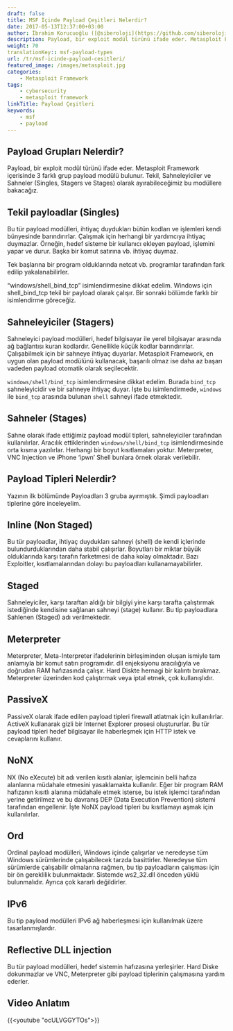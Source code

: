 ```yaml
---
draft: false
title: MSF İçinde Payload Çeşitleri Nelerdir?
date: 2017-05-13T12:37:00+03:00
author: İbrahim Korucuoğlu ([@siberoloji](https://github.com/siberoloji))
description: Payload, bir exploit modül türünü ifade eder. Metasploit Framework içerisinde 3 farklı grup payload modülü bulunur.
weight: 70
translationKey:: msf-payload-types
url: /tr/msf-icinde-payload-cesitleri/
featured_image: /images/metasploit.jpg
categories:
    - Metasploit Framework
tags:
    - cybersecurity
    - metasploit framework
linkTitle: Payload Çeşitleri
keywords:
    - msf
    - payload
---
```



## Payload Grupları Nelerdir?

Payload, bir exploit modül türünü ifade eder. Metasploit Framework içerisinde 3 farklı grup payload modülü bulunur. Tekil, Sahneleyiciler ve Sahneler (Singles, Stagers ve Stages) olarak ayırabileceğimiz bu modüllere bakacağız.

## Tekil payloadlar (Singles)

Bu tür payload modülleri, ihtiyaç duydukları bütün kodları ve işlemleri kendi bünyesinde barındırırlar. Çalışmak için herhangi bir yardımcıya ihtiyaç duymazlar. Örneğin, hedef sisteme bir kullanıcı ekleyen payload, işlemini yapar ve durur. Başka bir komut satırına vb. ihtiyaç duymaz.

Tek başlarına bir program olduklarında netcat vb. programlar tarafından fark edilip yakalanabilirler.

“windows/shell_bind_tcp” isimlendirmesine dikkat edelim. Windows için shell_bind_tcp tekil bir payload olarak çalışır. Bir sonraki bölümde farklı bir isimlendirme göreceğiz.

## Sahneleyiciler (Stagers)

Sahneleyici payload modülleri, hedef bilgisayar ile yerel bilgisayar arasında ağ bağlantısı kuran kodlardır. Genellikle küçük kodlar barındırırlar. Çalışabilmek için bir sahneye ihtiyaç duyarlar. Metasploit Framework, en uygun olan payload modülünü kullanacak, başarılı olmaz ise daha az başarı vadeden payload otomatik olarak seçilecektir.

`windows/shell/bind_tcp` isimlendirmesine dikkat edelim. Burada `bind_tcp` sahneleyicidir ve bir sahneye ihtiyaç duyar. İşte bu isimlendirmede, `windows` ile `bind_tcp` arasında bulunan `shell` sahneyi ifade etmektedir.

## Sahneler (Stages)

Sahne olarak ifade ettiğimiz payload modül tipleri, sahneleyiciler tarafından kullanılırlar. Aracılık ettiklerinden `windows/shell/bind_tcp` isimlendirmesinde orta kısma yazılırlar. Herhangi bir boyut kısıtlamaları yoktur. Meterpreter, VNC Injection ve iPhone ‘ipwn’ Shell bunlara örnek olarak verilebilir.

## Payload Tipleri Nelerdir?

Yazının ilk bölümünde Payloadları 3 gruba ayırmıştık. Şimdi payloadları tiplerine göre inceleyelim.

## Inline (Non Staged)

Bu tür payloadlar, ihtiyaç duydukları sahneyi (shell) de kendi içlerinde bulundurduklarından daha stabil çalışırlar. Boyutları bir miktar büyük olduklarında karşı tarafın farketmesi de daha kolay olmaktadır. Bazı Exploitler, kısıtlamalarından dolayı bu payloadları kullanamayabilirler.

## Staged

Sahneleyiciler, karşı taraftan aldığı bir bilgiyi yine karşı tarafta çalıştırmak istediğinde kendisine sağlanan sahneyi (stage) kullanır. Bu tip payloadlara Sahlenen (Staged) adı verilmektedir.

## Meterpreter

Meterpreter, Meta-Interpreter ifadelerinin birleşiminden oluşan ismiyle tam anlamıyla bir komut satırı programıdır. dll enjeksiyonu aracılığıyla ve doğrudan RAM hafızasında çalışır. Hard Diskte hernagi bir kalıntı bırakmaz. Meterpreter üzerinden kod çalıştırmak veya iptal etmek, çok kullanışlıdır.

## PassiveX

PassiveX olarak ifade edilen payload tipleri firewall atlatmak için kullanılırlar. ActiveX kullanarak gizli bir Internet Explorer prosesi oluştururlar. Bu tür payload tipleri hedef bilgisayar ile haberleşmek için HTTP istek ve cevaplarını kullanır.

## NoNX

NX (No eXecute) bit adı verilen kısıtlı alanlar, işlemcinin belli hafıza alanlarına müdahale etmesini yasaklamakta kullanılır. Eğer bir program RAM hafızanın kısıtlı alanına müdahale etmek isterse, bu istek işlemci tarafından yerine getirilmez ve bu davranış DEP (Data Execution Prevention) sistemi tarafından engellenir. İşte NoNX payload tipleri bu kısıtlamayı aşmak için kullanılırlar.

## Ord

Ordinal payload modülleri, Windows içinde çalışırlar ve neredeyse tüm Windows sürümlerinde çalışabilecek tarzda basittirler. Neredeyse tüm sürümlerde çalışabilir olmalarına rağmen, bu tip payloadların çalışması için bir ön gereklilik bulunmaktadır. Sistemde ws2_32.dll önceden yüklü bulunmalıdır. Ayrıca çok kararlı değildirler.

## IPv6

Bu tip payload modülleri IPv6 ağ haberleşmesi için kullanılmak üzere tasarlanmışlardır.

## Reflective DLL injection

Bu tür payload modülleri, hedef sistemin hafızasına yerleşirler. Hard Diske dokunmazlar ve VNC, Meterpreter gibi payload tiplerinin çalışmasına yardım ederler.

## Video Anlatım

{{<youtube "ocULVGGYTOs">}}